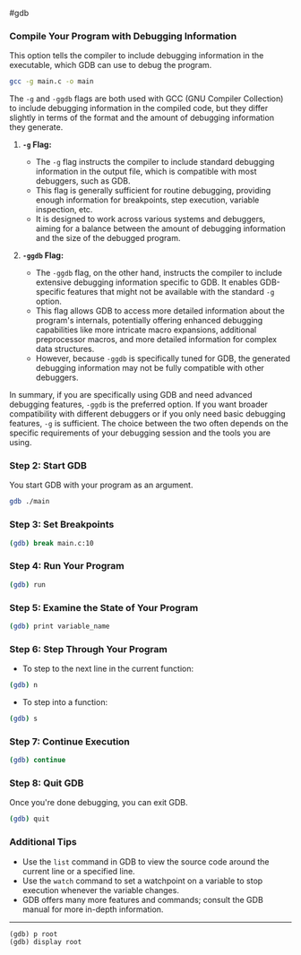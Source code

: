 #gdb
### Compile Your Program with Debugging Information

This option tells the compiler to include debugging information in the executable, which GDB can use to debug the program.

```bash
gcc -g main.c -o main
```

The `-g` and `-ggdb` flags are both used with GCC (GNU Compiler Collection) to include debugging information in the compiled code, but they differ slightly in terms of the format and the amount of debugging information they generate.

1. **`-g` Flag:**
    
    - The `-g` flag instructs the compiler to include standard debugging information in the output file, which is compatible with most debuggers, such as GDB.
    - This flag is generally sufficient for routine debugging, providing enough information for breakpoints, step execution, variable inspection, etc.
    - It is designed to work across various systems and debuggers, aiming for a balance between the amount of debugging information and the size of the debugged program.
2. **`-ggdb` Flag:**
    
    - The `-ggdb` flag, on the other hand, instructs the compiler to include extensive debugging information specific to GDB. It enables GDB-specific features that might not be available with the standard `-g` option.
    - This flag allows GDB to access more detailed information about the program's internals, potentially offering enhanced debugging capabilities like more intricate macro expansions, additional preprocessor macros, and more detailed information for complex data structures.
    - However, because `-ggdb` is specifically tuned for GDB, the generated debugging information may not be fully compatible with other debuggers.

In summary, if you are specifically using GDB and need advanced debugging features, `-ggdb` is the preferred option. If you want broader compatibility with different debuggers or if you only need basic debugging features, `-g` is sufficient. The choice between the two often depends on the specific requirements of your debugging session and the tools you are using.

### Step 2: Start GDB

You start GDB with your program as an argument.

```bash
gdb ./main
```

### Step 3: Set Breakpoints

```bash
(gdb) break main.c:10
```

### Step 4: Run Your Program

```bash
(gdb) run
```

### Step 5: Examine the State of Your Program 

```bash
(gdb) print variable_name
```

### Step 6: Step Through Your Program 

- To step to the next line in the current function:
```bash
(gdb) n
```

- To step into a function:
```bash
(gdb) s
```

### Step 7: Continue Execution

```bash
(gdb) continue
```

### Step 8: Quit GDB

Once you're done debugging, you can exit GDB.

```bash
(gdb) quit
```
### Additional Tips

- Use the `list` command in GDB to view the source code around the current line or a specified line.
- Use the `watch` command to set a watchpoint on a variable to stop execution whenever the variable changes.
- GDB offers many more features and commands; consult the GDB manual for more in-depth information.

---

```gdb
(gdb) p root
(gdb) display root
```